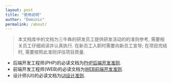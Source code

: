```yaml
---
layout: post
title: "使用说明"
author: "Dominic"
permalink: /about/
---
```

> 本文档库中的文档为三牛犇的研发员工提供研发活动的的准则参考, 需要相关员工仔细阅读并认真执行.
在新员工入职时需要向新员工宣导; 在项目完结时, 需要按照此准则评估项目质量.



* 后端开发工程师(PHP)的必读文档为[PHP后端开发准则][php-doc].
* 前端开发工程师(WEB)的必读文档为[WEB前端开发准则][front-doc].
* 设计师(UI)的必读文档为[UI设计准则][ui-doc].


[php-doc]: http://127.0.0.1
[front-doc]: http://127.0.0.1
[ui-doc]: http://127.0.0.1




